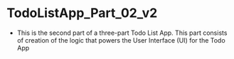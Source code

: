 # TodoListApp_Part_02_v2

- This is the second part of a three-part Todo List App. This part consists of creation of the logic that powers the User Interface (UI) for the Todo App
